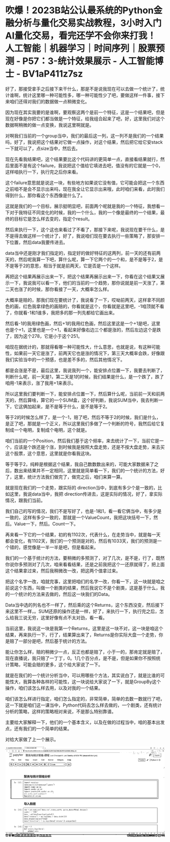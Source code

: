 # 吹爆！2023B站公认最系统的Python金融分析与量化交易实战教程，3小时入门AI量化交易，看完还学不会你来打我！人工智能｜机器学习｜时间序列｜股票预测 - P57：3-统计效果展示 - 人工智能博士 - BV1aP411z7sz

好了，那接受拿手之后接下来干什么，那是不是说我现在可以去做一个统计了，统计谁啊，统计这里哪一种可能性多，哪一种可能性少了吧，要做这样一件事，接下来咱们还得对我们的数据做一点稍微变化。

因为现在其实我要的是谁啊，要观察这两个是前一个特征，这是一个结果吧，但是现在好像是你把它们都当做是一个特征，给我组合起来了吧，好，这里我们对这个数据啊稍微的做一点变换，我说这里啊就是。

对啊我们当前的一个group当中，我们的最后这一列，这一列不是我们的一个结果吗，好了，我说把这个结果对它做一点操作，对这个结果，然后把它给它安stack一下就可以了，点size当中，然后去。

现在先看我结果吧，这个结果要比这个代码讲的更简单一点，直接看结果就行，然后里面不是有这个failure，我说把这个值给它填进去吧，值没有的它就是一个0，这样咱执行一下，执行完之后你来看。

这个failure意思就是说这一块，有些地方如果说它没有值，它可能会把这一个东西之前咱不是会不显示出来吗，现在我全让它显示出来哦，此时咱们来看，此时我们得到什么，那你看这个东西像是什么了。

这就是我们的一个目标，展示挺明显吧，前面两个呢就是我的一个特征，我想看一下对于我特征不同变化的时候，我的一个什么，我的一个像是最终的一个结果，最终的目标它是怎么样去变的，指定个result。

然后来执行一下，这个这也来看过了不看了，那接下来呢，我说现在要干什么，是不是得去做这样一个统计了，好了，我说咱们现在要去执行一些策略了，那安排一下位置，然后data我要传进去。

data当中还是刚才我们指定的，指定好的做好特征的这两列，前一天的还有前两天的，然后呢我算一下吧，算什么呢，算一下它两个的一个和，是不是等于2，是不是等于2的意思，相当于就是前两天，它是否是一个这样。

再把这个结果再展示出来一下，把这个结果再展示出来一下，你看在这个结果又展示一下，我说我可以看一下，他们的当前的一个趋势，那你说就是前一天涨了，第二天也涨了的时候，那你看接了一天，大概率怎么样。

大概率是赔的，那我们现在要统计了，我说看了一下，哎呦前两天，这样拿不同颜色的画，红色我拿绿色的画赔的，你看就是这个，你看就是这里吧，-1咱顶就不看了，你就看-1和1谁多，我把多的那一列先都给它画出来。

然后看-1的我用绿色画，然后+1的我用红色画，然后这里这是一个+1是吧，这里也是个+1，这里也是一个+1，看起来好像右边三个都是涨的，然后左边这个是跌了，因为这个278，它是小于这个251。

咱现在据统计的，那就得看哪一种可能性大，什么意思，也就是说，有这种可能性，如果前一天它是涨了，前两天它也是涨的情况下，第三天大概率会跌，好像跟我们实验当中的一个预感，也是差不多的，然后其他情况下。

都是会涨是不是，最后这里，我说我列一个，能安排点位置一下，我要去判断了，判断什么呢，前一天是1，第二天是1的时候，我们结果是什么，是一个跌了，跌了咱用-1来表示，涨了我用+1来表示。

所以这里我们要判断一下，能安排点位置一下，然后算什么呢，当前前一天和前两天的，然后算啥，算它的一个SUM盒，这个好判断，我说SUM当中，我去判断一下，它这俩加起来，是不是等于什么，是不是等于2。

等于2的时候怎么样了，是一个-1，赔了吧，然后不等于2的时候，我们是什么，是正了吧，那就是一个正义，所以这里我们多做了一个判断的符号，我然后给它复制成一个电明，复制成个电明，这个就是。

咱们当前的一个Position，然后我们基于这个频率，来去统计了一下，当前它是一个，应该是个跌还是个涨，到时候我是按照大盘走势，还是不按大盘走势，来去买这个股票，这个意思，这里就是你看我这块。

等于等于2，纯粹是根据这个结果，我自己数数数出来的，可能大家数据来了之后，数出来结果并不一定相同，这里就是简单看一下，我们的一个统计的方法，好了，这里，统计方法我们做完了，做完之后，咱们来算一算。

就是现在我们的一个走势，跟实际的 direction当中，到底有多少个是一致的，比如这里，我说data当中，我把 direction传进去，这是实际的情况，好了，拿实际情况，跟我们当前。

我们自己的写的情况，我们不是写好了，也是-1和1，看一看它俩当中，有多少是一致的，这样有多少一致的，那就是一个ValueCount，我把这块括号一下，然后。Value一下，然后。Count一下。

再来看一下它的一个结果，初的有1102次，代表什么，在走势当中，就是每一天都会变化，有1102天，我们的一个预测是对的，然后有1033天，我们的预测是一个错的，感觉像是一半一半是吧，但是看起来。

我们的一个基于统计的方法，要稍微的多预测了，对了几次，是不是，行了，既然你说你多预测对了几次，咱来看看结果，还是之前我把这个一还原就得了，把上面这个结果拿过来，然后我稍微改一改，把这两个值拿过来。

把这个名字一改，咱就完事，这里把咱们的名字一改，你看一下，这一块就是咱之前说这个东西，叫做一个剧类的结果，然后我说它不是个剧类，这是基于什么，我的一个统计的方法来去做的，然后这一块我们的Data。

Data当中选的列名也不一样了，然后乘的这个Returns，这个东西没变，然后接下来这里不一样，。SUM还原的操作还是一样，好了，来执行一下，执行完之后，怎么给我三说无穷，这里好像有点不太对劲，看一看。

当前这里，我说这一块是我第一个Returns，这里是这一块不对，这一块是咱这个结果，再来执行一下，行了，结果算出来了，Returns是你实际大盘一个走势，你是赔了一部分是吧，然后基于统计的方法。

能让你怎么样，赔的稍微少一点，反正也都是赔了，小于一的，那肯定就是赔了，现在直播说，我只赔了一丁丁，0。1几个百分点，是不是，但是如果你不按照统计策略，可能会赔的更多，这个给大家说了一下。

就是在我们的一个统计分析当中，可以用哪些个方法，其实说白了，就是比谁的可能性大，我算各种各样的可能性，这一块说给大家说了一下，就是GroupBy这个操作，咱们该怎么样去用，以及对我的一个结果。

咱们该怎么样进行指定，咱们怎么指定的，非常简单，简单的去数一数就行了吧，这一下就是咱们这一课当中，Python代码去怎么样去做的，一个剧类，还有统计分析的策略，这样的策略相对来说，不是那么特别靠谱。

主要给大家解释一下，他们的一个基本含义，以及在做的过程当中，咱的基本出发点，还有我们的一个简单的结果。

对给大家做了上一个展示。

![](img/e0532b5c3fbffb25bc46f420a27d0514_1.png)